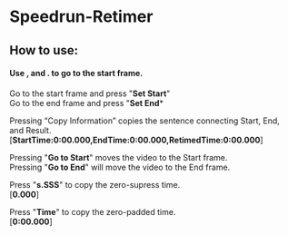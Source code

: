 # Speedrun-Retimer
## How to use:
#### Use , and . to go to the start frame.
Go to the start frame and press "**Set Start**"<br>
Go to the end frame and press "**Set End***<br>

Pressing “Copy Information” copies the sentence connecting Start, End, and Result.<br>
[**StartTime:0:00.000,EndTime:0:00.000,RetimedTime:0:00.000**]<br>

Pressing "**Go to Start**" moves the video to the Start frame.<br>
Pressing "**Go to End**" will move the video to the End frame.<br>

Press "**s.SSS**" to copy the zero-supress time.<br>
[**0.000**]<br>

Press "**Time**" to copy the zero-padded time.<br>
[**0:00.000**]<br>
